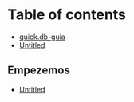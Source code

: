 # Table of contents

* [quick.db-guia](README.md)
* [Untitled](untitled.md)

## Empezemos

* [Untitled](empezemos/untitled.md)

